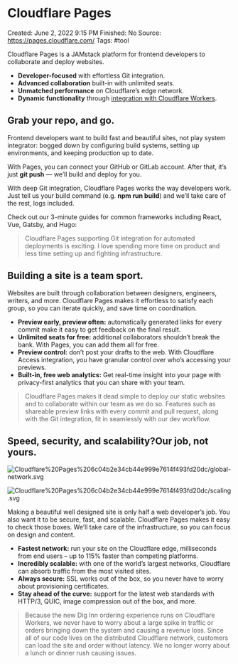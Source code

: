 # Cloudflare Pages

Created: June 2, 2022 9:15 PM
Finished: No
Source: https://pages.cloudflare.com/
Tags: #tool

Cloudflare Pages is a JAMstack platform for frontend developers to collaborate and deploy websites.

- **Developer-focused** with effortless Git integration.
- **Advanced collaboration** built-in with unlimited seats.
- **Unmatched performance** on Cloudflare’s edge network.
- **Dynamic functionality** through [integration with Cloudflare Workers](https://developers.cloudflare.com/pages/platform/functions).

## Grab your repo, and go.

Frontend developers want to build fast and beautiful sites, not play system integrator: bogged down by configuring build systems, setting up environments, and keeping production up to date.

With Pages, you can connect your GitHub or GitLab account. After that, it’s just **git push** — we’ll build and deploy for you.

With deep Git integration, Cloudflare Pages works the way developers work. Just tell us your build command (e.g. **npm run build**) and we’ll take care of the rest, logs included.

Check out our 3-minute guides for common frameworks including React, Vue, Gatsby, and Hugo:

> Cloudflare Pages supporting Git integration for automated deployments is exciting. I love spending more time on product and less time setting up and fighting infrastructure.
> 

## Building a site is a team sport.

Websites are built through collaboration between designers, engineers, writers, and more. Cloudflare Pages makes it effortless to satisfy each group, so you can iterate quickly, and save time on coordination.

- **Preview early, preview often:** automatically generated links for every commit make it easy to get feedback on the final result.
- **Unlimited seats for free:** additional collaborators shouldn’t break the bank. With Pages, you can add them all for free.
- **Preview control:** don’t post your drafts to the web. With Cloudflare Access integration, you have granular control over who’s accessing your previews.
- **Built-in, free web analytics:** Get real-time insight into your page with privacy-first analytics that you can share with your team.

> Cloudflare Pages makes it dead simple to deploy our static websites and to collaborate within our team as we do so. Features such as shareable preview links with every commit and pull request, along with the Git integration, fit in seamlessly with our dev workflow.
> 

## Speed, security, and scalability?Our job, not yours.

![Cloudflare%20Pages%206c04b2e34cb44e999e7614f493fd20dc/global-network.svg](Cloudflare%20Pages%206c04b2e34cb44e999e7614f493fd20dc/global-network.svg)

![Cloudflare%20Pages%206c04b2e34cb44e999e7614f493fd20dc/scaling.svg](Cloudflare%20Pages%206c04b2e34cb44e999e7614f493fd20dc/scaling.svg)

Making a beautiful well designed site is only half a web developer’s job. You also want it to be secure, fast, and scalable. Cloudflare Pages makes it easy to check those boxes. We’ll take care of the infrastructure, so you can focus on design and content.

- **Fastest network:** run your site on the Cloudflare edge, milliseconds from end users – up to 115% faster than competing platforms.
- **Incredibly scalable:** with one of the world’s largest networks, Cloudflare can absorb traffic from the most visited sites.
- **Always secure:** SSL works out of the box, so you never have to worry about provisioning certificates.
- **Stay ahead of the curve:** support for the latest web standards with HTTP/3, QUIC, image compression out of the box, and more.

> Because the new Dig Inn ordering experience runs on Cloudflare Workers, we never have to worry about a large spike in traffic or orders bringing down the system and causing a revenue loss. Since all of our code lives on the distributed Cloudflare network, customers can load the site and order without latency. We no longer worry about a lunch or dinner rush causing issues.
>